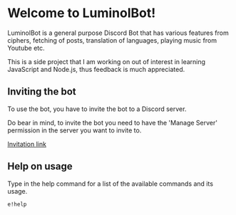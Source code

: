 # Welcome to LuminolBot!
LuminolBot is a general purpose Discord Bot that has various features from ciphers, fetching of posts, translation of languages, playing music from Youtube etc.

This is a side project that I am working on out of interest in learning JavaScript and Node.js, thus feedback is much appreciated.

## Inviting the bot
To use the bot, you have to invite the bot to a Discord server.

Do bear in mind, to invite the bot you need to have the 'Manage Server' permission in the server you want to invite to.

[Invitation link](https://discord.com/api/oauth2/authorize?client_id=749885140758560789&permissions=8&scope=bot)
   
## Help on usage
Type in the help command for a list of the available commands and its usage.
```
e!help
```
